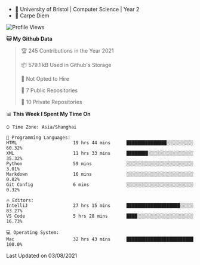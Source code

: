- :school: University of Bristol | Computer Science | Year 2
- :musical_keyboard: Carpe Diem

<!--START_SECTION:waka-->
![Profile Views](http://img.shields.io/badge/Profile%20Views-0-blue)

**🐱 My Github Data** 

> 🏆 245 Contributions in the Year 2021
 > 
> 📦 579.1 kB Used in Github's Storage 
 > 
> 🚫 Not Opted to Hire
 > 
> 📜 7 Public Repositories 
 > 
> 🔑 10 Private Repositories  
 > 
📊 **This Week I Spent My Time On** 

```text
⌚︎ Time Zone: Asia/Shanghai

💬 Programming Languages: 
HTML                     19 hrs 44 mins      ███████████████░░░░░░░░░░   60.32% 
XML                      11 hrs 33 mins      ████████░░░░░░░░░░░░░░░░░   35.32% 
Python                   59 mins             ░░░░░░░░░░░░░░░░░░░░░░░░░   3.01% 
Markdown                 16 mins             ░░░░░░░░░░░░░░░░░░░░░░░░░   0.82% 
Git Config               6 mins              ░░░░░░░░░░░░░░░░░░░░░░░░░   0.32%

🔥 Editors: 
IntelliJ                 27 hrs 15 mins      ████████████████████░░░░░   83.27% 
VS Code                  5 hrs 28 mins       ████░░░░░░░░░░░░░░░░░░░░░   16.73%

💻 Operating System: 
Mac                      32 hrs 43 mins      █████████████████████████   100.0%

```


 Last Updated on 03/08/2021
<!--END_SECTION:waka-->